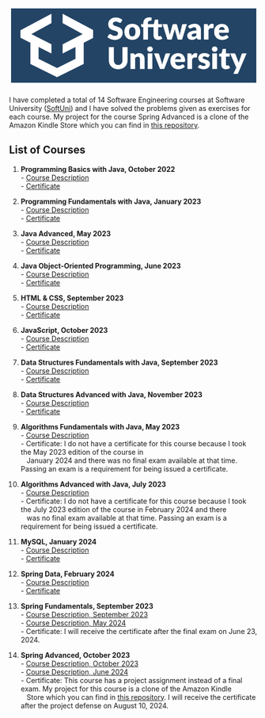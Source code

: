 <h1 align="center"><img src="software-university-logo.png" height="150"/></h1>

I have completed a total of 14 Software Engineering courses at Software University ([SoftUni](https://softuni.bg/)) and I have solved the problems given as exercises for each course. My project for the course Spring Advanced is a clone of the Amazon Kindle Store which you can find in [this repository](https://github.com/lubomir-m/Amazon-Kindle-Store).

## List of Courses

1. **Programming Basics with Java, October 2022**
   <br>- [Course Description](https://softuni.bg/trainings/3872/programming-basics-with-java-october-2022)
   <br>- [Certificate](https://softuni.bg/certificates/details/147446/af788b6d)

2. **Programming Fundamentals with Java, January 2023**
   <br>- [Course Description](https://softuni.bg/trainings/3951/programming-fundamentals-with-java-january-2023)
   <br>- [Certificate](https://softuni.bg/certificates/details/167501/87fe68c8)

3. **Java Advanced, May 2023**
   <br>- [Course Description](https://softuni.bg/trainings/4100/java-advanced-may-2023)
   <br>- [Certificate](https://softuni.bg/certificates/details/174511/3cf345dc)

4. **Java Object-Oriented Programming, June 2023**
   <br>- [Course Description](https://softuni.bg/trainings/4101/java-oop-june-2023)
   <br>- [Certificate](https://softuni.bg/certificates/details/181402/05619b07)

5. **HTML & CSS, September 2023**
   <br>- [Course Description](https://softuni.bg/trainings/4239/html-and-css-september-2023)
   <br>- [Certificate](https://softuni.bg/certificates/details/190675/71e842f5)

6. **JavaScript, October 2023**
   <br>- [Course Description](https://softuni.bg/trainings/4240/js-front-end-october-2023)
   <br>- [Certificate](https://softuni.bg/certificates/details/199093/da836119)

7. **Data Structures Fundamentals with Java, September 2023**
   <br>- [Course Description](https://softuni.bg/trainings/4275/data-structures-fundamentals-with-java-september-2023)
   <br>- [Certificate](https://softuni.bg/certificates/details/185535/fb0c95a7)

8. **Data Structures Advanced with Java, November 2023**
   <br>- [Course Description](https://softuni.bg/trainings/4276/data-structures-advanced-with-java-november-2023)
   <br>- [Certificate](https://softuni.bg/certificates/details/195547/e9c26f28)

9. **Algorithms Fundamentals with Java, May 2023**
   <br>- [Course Description](https://softuni.bg/trainings/4176/algorithms-fundamentals-with-java-may-2023)
   <br>- Certificate: I do not have a certificate for this course because I took the May 2023 edition of the course in
   <br>&nbsp;&nbsp;   January 2024 and there was no final exam available at that time. Passing an exam is a requirement for being issued a certificate.

11. **Algorithms Advanced with Java, July 2023**
    <br>- [Course Description](https://softuni.bg/trainings/4179/algorithms-advanced-with-java-july-2023)
    <br>- Certificate: I do not have a certificate for this course because I took the July 2023 edition of the course in February 2024 and there
    <br>&nbsp;&nbsp;   was no final exam available at that time. Passing an exam is a requirement for being issued a certificate.

13. **MySQL, January 2024**
    <br>- [Course Description](https://softuni.bg/trainings/4365/mysql-january-2024)
    <br>- [Certificate](https://softuni.bg/certificates/details/202745/c57d40c1)

14. **Spring Data, February 2024**
    <br>- [Course Description](https://softuni.bg/trainings/4366/spring-data-february-2024)
    <br>- [Certificate](https://softuni.bg/certificates/details/209318/10bb7004)

15. **Spring Fundamentals, September 2023**
    <br>- [Course Description, September 2023](https://softuni.bg/trainings/4235/spring-fundamentals-september-2023)
    <br>- [Course Description, May 2024](https://softuni.bg/trainings/4530/spring-fundamentals-may-2024)
    <br>- Certificate: I will receive the certificate after the final exam on June 23, 2024.

16. **Spring Advanced, October 2023**
    <br>- [Course Description, October 2023](https://softuni.bg/trainings/4236/spring-advanced-october-2023)
    <br>- [Course Description, June 2024](https://softuni.bg/trainings/4532/spring-advanced-june-2024)
    <br>- Certificate: This course has a project assignment instead of a final exam. My project for this course is a clone of the Amazon Kindle
    <br>&nbsp;&nbsp;   Store which you can find in [this repository](https://github.com/lubomir-m/Amazon-Kindle-Store). I will receive the certificate after the project defense on August 10, 2024.

